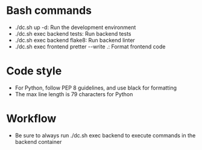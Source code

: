 # Bash commands
- ./dc.sh up -d: Run the development environment
- ./dc.sh exec backend tests: Run backend tests
- ./dc.sh exec backend flake8: Run backend linter
- ./dc.sh exec frontend pretter --write .: Format frontend code

# Code style
- For Python, follow PEP 8 guidelines, and use black for formatting
- The max line length is 79 characters for Python

# Workflow
- Be sure to always run ./dc.sh exec backend <command> to execute commands in the backend container
